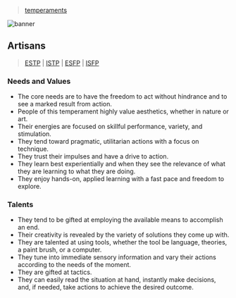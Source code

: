 > [temperaments](../)

![banner](/mbti/photos/banner.png)

## Artisans
> [ESTP](/mbti/types/estp) \|
> [ISTP](/mbti/types/istp) \|
> [ESFP](/mbti/types/esfp) \|
> [ISFP](/mbti/types/isfp)

### Needs and Values

* The core needs are to have the freedom to act without hindrance and to see a marked result from action.
* People of this temperament highly value aesthetics, whether in nature or art.
* Their energies are focused on skillful performance, variety, and stimulation.
* They tend toward pragmatic, utilitarian actions with a focus on technique.
* They trust their impulses and have a drive to action.
* They learn best experientially and when they see the relevance of what they are learning to what they are doing.
* They enjoy hands-on, applied learning with a fast pace and freedom to explore.

### Talents

* They tend to be gifted at employing the available means to accomplish an end.
* Their creativity is revealed by the variety of solutions they come up with.
* They are talented at using tools, whether the tool be language, theories, a paint brush, or a computer.
* They tune into immediate sensory information and vary their actions according to the needs of the moment.
* They are gifted at tactics.
* They can easily read the situation at hand, instantly make decisions, and, if needed, take actions to achieve the desired outcome.
